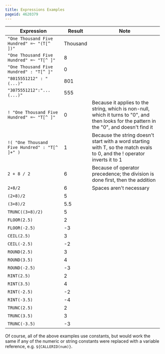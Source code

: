 ```yaml
---
title: Expressions Examples
pageid: 4620379
---
```


| Expression | Result | Note |
| --- | --- | --- |
| `"One Thousand Five Hundred" =~ "(T[^ ])"` | Thousand |  |
| `"One Thousand Five Hundred" =~ "T[^ ]"` | 8 |  |
| `"One Thousand Five Hundred" : "T[^ ]"` | 0 |  |
| `"8015551212" : "(...)"` | 801 |  |
| `"3075551212":"...(...)"` | 555 |  |
| `! "One Thousand Five Hundred" =~ "T[^ ]"` | 0 | Because it applies to the string, which is non-null, which it turns to "0", and then looks for the pattern in the "0", and doesn't find it |
| `!( "One Thousand Five Hundred" : "T[^ ]+" )` | 1 | Because the string doesn't start with a word starting with T, so the match evals to 0, and the ! operator inverts it to 1 |
| `2 + 8 / 2` | 6 | Because of operator precedence; the division is done first, then the addition |
| `2+8/2` | 6 | Spaces aren't necessary |
| `(2+8)/2` | 5 |  |
| `(3+8)/2` | 5.5 |  |
| `TRUNC((3+8)/2)` | 5 |  |
| `FLOOR(2.5)` | 2 |  |
| `FLOOR(-2.5)` | -3 |  |
| `CEIL(2.5)` | 3 |  |
| `CEIL(-2.5)` | -2 |  |
| `ROUND(2.5)` | 3 |  |
| `ROUND(3.5)` | 4 |  |
| `ROUND(-2.5)` | -3 |  |
| `RINT(2.5)` | 2 |  |
| `RINT(3.5)` | 4 |  |
| `RINT(-2.5)` | -2 |  |
| `RINT(-3.5)` | -4 |  |
| `TRUNC(2.5)` | 2 |  |
| `TRUNC(3.5)` | 3 |  |
| `TRUNC(-3.5)` | -3 |  |

Of course, all of the above examples use constants, but would work the same if any of the numeric or string constants were replaced with a variable reference, e.g. `${CALLERID(num)}`.
